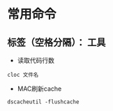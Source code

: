 ﻿# 常用命令
标签（空格分隔）： 工具
---
- 读取代码行数
```
cloc 文件名
```
- MAC刷新cache
```
dscacheutil -flushcache
```




